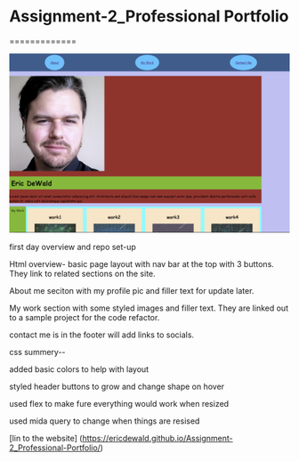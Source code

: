 # Assignment-2_Professional Portfolio
=============

![portfolio pic](./assets/screenpick.png)



first day overview and repo set-up

Html overview-
basic page layout with nav bar at the top with 3 buttons.
They link to related sections on the site.

About me seciton with my profile pic and filler text for update later.

My work section with some styled images and filler text.
They are linked out to a sample project for the code refactor.

contact me is in the footer will add links to socials.

css summery--

added basic colors to help with layout

styled header buttons to grow and change shape on hover

used flex to make fure everything would work when resized

used mida query to change when things are resised

[lin to the website] (https://ericdewald.github.io/Assignment-2_Professional-Portfolio/)